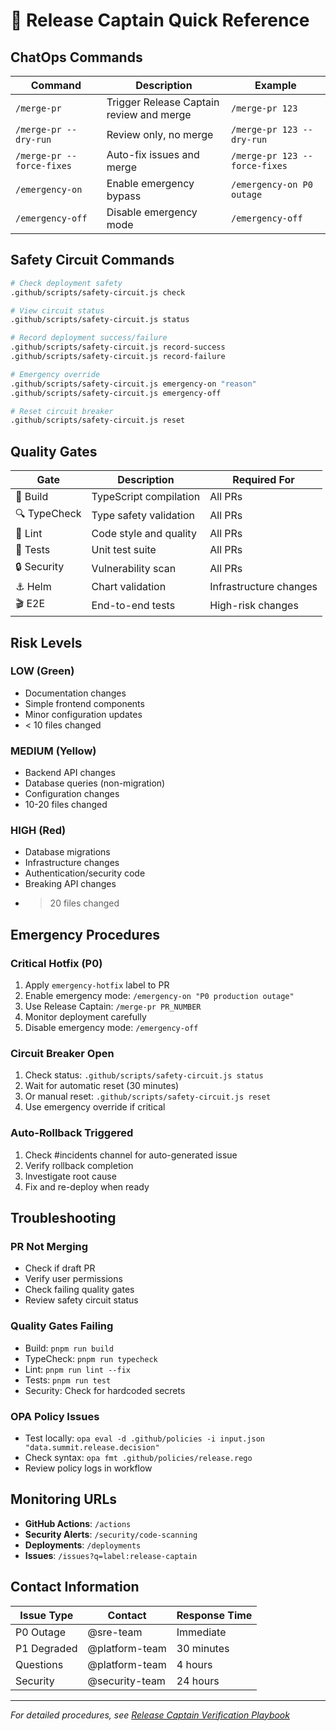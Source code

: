 # 🚢 Release Captain Quick Reference

## ChatOps Commands

| Command                   | Description                              | Example                       |
| ------------------------- | ---------------------------------------- | ----------------------------- |
| `/merge-pr`               | Trigger Release Captain review and merge | `/merge-pr 123`               |
| `/merge-pr --dry-run`     | Review only, no merge                    | `/merge-pr 123 --dry-run`     |
| `/merge-pr --force-fixes` | Auto-fix issues and merge                | `/merge-pr 123 --force-fixes` |
| `/emergency-on`           | Enable emergency bypass                  | `/emergency-on P0 outage`     |
| `/emergency-off`          | Disable emergency mode                   | `/emergency-off`              |

## Safety Circuit Commands

```bash
# Check deployment safety
.github/scripts/safety-circuit.js check

# View circuit status
.github/scripts/safety-circuit.js status

# Record deployment success/failure
.github/scripts/safety-circuit.js record-success
.github/scripts/safety-circuit.js record-failure

# Emergency override
.github/scripts/safety-circuit.js emergency-on "reason"
.github/scripts/safety-circuit.js emergency-off

# Reset circuit breaker
.github/scripts/safety-circuit.js reset
```

## Quality Gates

| Gate         | Description            | Required For           |
| ------------ | ---------------------- | ---------------------- |
| 🔨 Build     | TypeScript compilation | All PRs                |
| 🔍 TypeCheck | Type safety validation | All PRs                |
| 🎯 Lint      | Code style and quality | All PRs                |
| 🧪 Tests     | Unit test suite        | All PRs                |
| 🔒 Security  | Vulnerability scan     | All PRs                |
| ⚓ Helm      | Chart validation       | Infrastructure changes |
| 🎬 E2E       | End-to-end tests       | High-risk changes      |

## Risk Levels

### LOW (Green)

- Documentation changes
- Simple frontend components
- Minor configuration updates
- < 10 files changed

### MEDIUM (Yellow)

- Backend API changes
- Database queries (non-migration)
- Configuration changes
- 10-20 files changed

### HIGH (Red)

- Database migrations
- Infrastructure changes
- Authentication/security code
- Breaking API changes
- > 20 files changed

## Emergency Procedures

### Critical Hotfix (P0)

1. Apply `emergency-hotfix` label to PR
2. Enable emergency mode: `/emergency-on "P0 production outage"`
3. Use Release Captain: `/merge-pr PR_NUMBER`
4. Monitor deployment carefully
5. Disable emergency mode: `/emergency-off`

### Circuit Breaker Open

1. Check status: `.github/scripts/safety-circuit.js status`
2. Wait for automatic reset (30 minutes)
3. Or manual reset: `.github/scripts/safety-circuit.js reset`
4. Use emergency override if critical

### Auto-Rollback Triggered

1. Check #incidents channel for auto-generated issue
2. Verify rollback completion
3. Investigate root cause
4. Fix and re-deploy when ready

## Troubleshooting

### PR Not Merging

- Check if draft PR
- Verify user permissions
- Check failing quality gates
- Review safety circuit status

### Quality Gates Failing

- Build: `pnpm run build`
- TypeCheck: `pnpm run typecheck`
- Lint: `pnpm run lint --fix`
- Tests: `pnpm run test`
- Security: Check for hardcoded secrets

### OPA Policy Issues

- Test locally: `opa eval -d .github/policies -i input.json "data.summit.release.decision"`
- Check syntax: `opa fmt .github/policies/release.rego`
- Review policy logs in workflow

## Monitoring URLs

- **GitHub Actions**: `/actions`
- **Security Alerts**: `/security/code-scanning`
- **Deployments**: `/deployments`
- **Issues**: `/issues?q=label:release-captain`

## Contact Information

| Issue Type  | Contact        | Response Time |
| ----------- | -------------- | ------------- |
| P0 Outage   | @sre-team      | Immediate     |
| P1 Degraded | @platform-team | 30 minutes    |
| Questions   | @platform-team | 4 hours       |
| Security    | @security-team | 24 hours      |

---

_For detailed procedures, see [Release Captain Verification Playbook](./release-captain-verification.md)_
